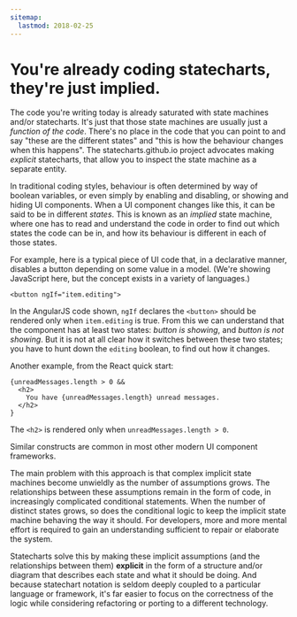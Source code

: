 ```yaml
---
sitemap:
  lastmod: 2018-02-25
---
```


# You're already coding statecharts, they're just implied.

The code you're writing today is already saturated with state machines and/or statecharts.  It's just that those state machines are usually just a _function of the code_.  There's no place in the code that you can point to and say "these are the different states" and "this is how the behaviour changes when this happens".  The statecharts.github.io project advocates making _explicit_ statecharts, that allow you to inspect the state machine as a separate entity.

In traditional coding styles, behaviour is often determined by way of boolean variables, or even simply by enabling and disabling, or showing and hiding UI components.  When a UI component changes like this, it can be said to be in different _states_.  This is known as an _implied_ state machine, where one has to read and understand the code in order to find out which states the code can be in, and how its behaviour is different in each of those states.

For example, here is a typical piece of UI code that, in a declarative manner, disables a button depending on some value in a model. (We're showing JavaScript here, but the concept exists in a variety of languages.)

```
<button ngIf="item.editing">
```

In the AngularJS code shown, `ngIf` declares the `<button>` should be rendered only when `item.editing` is true.  From this we can understand that the component has at least two states: _button is showing_, and _button is not showing_.  But it is not at all clear how it switches between these two states; you have to hunt down the `editing` boolean, to find out how it changes.

Another example, from the React quick start:

```
{unreadMessages.length > 0 &&
  <h2>
    You have {unreadMessages.length} unread messages.
  </h2>
}
```

The `<h2>` is rendered only when `unreadMessages.length > 0`.

Similar constructs are common in most other modern UI component frameworks.

The main problem with this approach is that complex implicit state machines become unwieldly as the number of assumptions grows.  The relationships between these assumptions remain in the form of code, in increasingly complicated conditional statements.  When the number of distinct states grows, so does the conditional logic to keep the implicit state machine behaving the way it should. For developers, more and more mental effort is required to gain an understanding sufficient to repair or elaborate the system.

Statecharts solve this by making these implicit assumptions (and the relationships between them) **explicit** in the form of a structure and/or diagram that describes each state and what it should be doing. And because statechart notation is seldom deeply coupled to a particular language or framework, it's far easier to focus on the correctness of the logic while considering refactoring or porting to a different technology.
